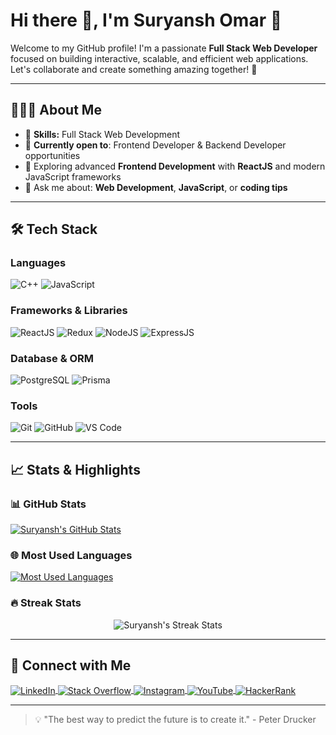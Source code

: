 # Hi there 👋, I'm Suryansh Omar 🌼

Welcome to my GitHub profile! I'm a passionate **Full Stack Web Developer** focused on building interactive, scalable, and efficient web applications. Let's collaborate and create something amazing together! 🚀

---

## 👨🏻‍💻 About Me

- 🌟 **Skills:** Full Stack Web Development
- 🔭 **Currently open to**: Frontend Developer & Backend Developer opportunities
- 🌱 Exploring advanced **Frontend Development** with **ReactJS** and modern JavaScript frameworks
- 💬 Ask me about: **Web Development**, **JavaScript**, or **coding tips**

---

## 🛠 Tech Stack

### Languages
![C++](https://img.shields.io/badge/C++-%2300599C.svg?style=for-the-badge&logo=c%2B%2B&logoColor=white)
![JavaScript](https://img.shields.io/badge/JavaScript-%23323330.svg?style=for-the-badge&logo=javascript&logoColor=%23F7DF1E)

### Frameworks & Libraries
![ReactJS](https://img.shields.io/badge/ReactJS-%2320232a.svg?style=for-the-badge&logo=react&logoColor=%2361DAFB)
![Redux](https://img.shields.io/badge/Redux-%23593d88.svg?style=for-the-badge&logo=redux&logoColor=white)
![NodeJS](https://img.shields.io/badge/NodeJS-%23339933.svg?style=for-the-badge&logo=node.js&logoColor=white)
![ExpressJS](https://img.shields.io/badge/ExpressJS-%23000000.svg?style=for-the-badge&logo=express&logoColor=white)

### Database & ORM
![PostgreSQL](https://img.shields.io/badge/PostgreSQL-%23316192.svg?style=for-the-badge&logo=postgresql&logoColor=white)
![Prisma](https://img.shields.io/badge/Prisma-%2300C6FF.svg?style=for-the-badge&logo=prisma&logoColor=white)

### Tools
![Git](https://img.shields.io/badge/Git-%23F05033.svg?style=for-the-badge&logo=git&logoColor=white)
![GitHub](https://img.shields.io/badge/GitHub-%23121011.svg?style=for-the-badge&logo=github&logoColor=white)
![VS Code](https://img.shields.io/badge/VS%20Code-%23007ACC.svg?style=for-the-badge&logo=visual-studio-code&logoColor=white)

---

## 📈 Stats & Highlights

### 📊 GitHub Stats
<a href="https://github-readme-stats.vercel.app/api?username=suryyanshomar44&show_icons=true&theme=radical">
  <img align="center" src="https://github-readme-stats.vercel.app/api?username=suryyanshomar44&show_icons=true&theme=radical" alt="Suryansh's GitHub Stats" />
</a>

### 🌐 Most Used Languages
<a href="https://github-readme-stats.vercel.app/api/top-langs/?username=suryyanshomar44&layout=compact&theme=radical">
  <img align="center" src="https://github-readme-stats.vercel.app/api/top-langs/?username=suryyanshomar44&layout=compact&theme=radical" alt="Most Used Languages" />
</a>

### 🔥 Streak Stats
<p align="center">
  <img src="https://github-readme-streak-stats.herokuapp.com/?user=suryyanshomar44&theme=black-ice" alt="Suryansh's Streak Stats" />
</p>

---

## 🤝 Connect with Me

<a href="https://www.linkedin.com/in/suryansh-omar" target="_blank">
  <img align="center" src="https://img.shields.io/badge/LinkedIn-%230077B5.svg?style=for-the-badge&logo=linkedin&logoColor=white" alt="LinkedIn" />
</a>
<a href="https://stackoverflow.com/users/12345678/suryansh-omar" target="_blank">
  <img align="center" src="https://img.shields.io/badge/StackOverflow-%23F58025.svg?style=for-the-badge&logo=stackoverflow&logoColor=white" alt="Stack Overflow" />
</a>
<a href="https://instagram.com/suryansh.omar" target="_blank">
  <img align="center" src="https://img.shields.io/badge/Instagram-%23E4405F.svg?style=for-the-badge&logo=instagram&logoColor=white" alt="Instagram" />
</a>
<a href="https://www.youtube.com/channel/UCCcHYWBHE6zBL8pRf2TVrTg" target="_blank">
  <img align="center" src="https://img.shields.io/badge/YouTube-%23FF0000.svg?style=for-the-badge&logo=youtube&logoColor=white" alt="YouTube" />
</a>
<a href="https://www.hackerrank.com/suryyanshomar44" target="_blank">
  <img align="center" src="https://img.shields.io/badge/HackerRank-%232EC866.svg?style=for-the-badge&logo=hackerrank&logoColor=white" alt="HackerRank" />
</a>

---

> 💡 "The best way to predict the future is to create it." - Peter Drucker

